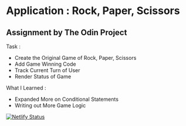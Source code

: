 # Application : Rock, Paper, Scissors

## Assignment by The Odin Project

Task :
- Create the Original Game of Rock, Paper, Scissors
- Add Game Winning Code
- Track Current Turn of User
- Render Status of Game

What I Learned :
- Expanded More on Conditional Statements
- Writing out More Game Logic

[![Netlify Status](https://api.netlify.com/api/v1/badges/d242b3c7-fa95-4604-8482-8f9e2a545968/deploy-status)](https://app.netlify.com/sites/imthatalex-rock-paper-scissors/deploys)

